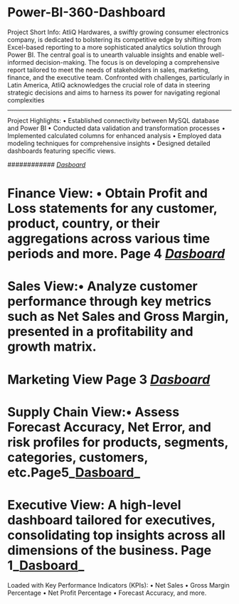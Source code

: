 # Power-BI-360-Dashboard

Project Short Info: 
AtliQ Hardwares, a swiftly growing consumer electronics company, is dedicated to bolstering its competitive edge by shifting from Excel-based reporting to a more sophisticated analytics solution through Power BI. The central goal is to unearth valuable insights and enable well-informed decision-making.
The focus is on developing a comprehensive report tailored to meet the needs of stakeholders in sales, marketing, finance, and the executive team. Confronted with challenges, particularly in Latin America, AtliQ acknowledges the crucial role of data in steering strategic decisions and aims to harness its power for navigating regional complexities

**************************
Project Highlights:
•	Established connectivity between MySQL database and Power BI
•	Conducted data validation and transformation processes
•	Implemented calculated columns for enhanced analysis
•	Employed data modeling techniques for comprehensive insights
•	Designed detailed dashboards featuring specific views.

############
_[Dasboard](https://github.com/rahulpathak-DA/Power-BI-360-Dashboard/blob/main/Screenshot%202024-03-09%20233839.pdf)_
# Finance View: •	Obtain Profit and Loss statements for any customer, product, country, or their aggregations across various time periods and more.  Page 4 _[Dasboard](https://github.com/rahulpathak-DA/Power-BI-360-Dashboard/blob/main/Screenshot%202024-03-09%20233839.pdf)_
# Sales View:•	Analyze customer performance through key metrics such as Net Sales and Gross Margin, presented in a profitability and growth matrix.
# Marketing View  Page 3 _[Dasboard](https://github.com/rahulpathak-DA/Power-BI-360-Dashboard/blob/main/Screenshot%202024-03-09%20233839.pdf)_
# Supply Chain View:•	Assess Forecast Accuracy, Net Error, and risk profiles for products, segments, categories, customers, etc.Page5_[Dasboard](https://github.com/rahulpathak-DA/Power-BI-360-Dashboard/blob/main/Screenshot%202024-03-09%20233839.pdf)_
 
# Executive View: A high-level dashboard tailored for executives, consolidating top insights across all dimensions of the business. Page 1_[Dasboard](https://github.com/rahulpathak-DA/Power-BI-360-Dashboard/blob/main/Screenshot%202024-03-09%20233839.pdf)_

Loaded with Key Performance Indicators (KPIs):
•	Net Sales
•	Gross Margin Percentage
•	Net Profit Percentage
•	Forecast Accuracy, and more.

